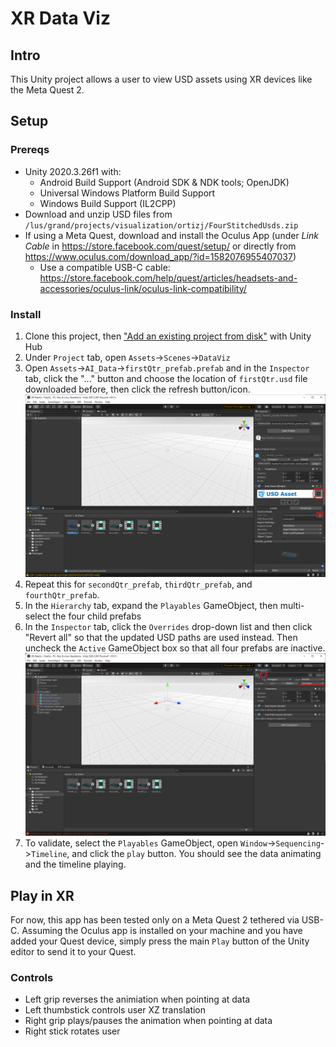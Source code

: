 # XR Data Viz
## Intro
This Unity project allows a user to view USD assets using XR devices like the Meta Quest 2.

## Setup
### Prereqs
* Unity 2020.3.26f1 with:
  * Android Build Support (Android SDK & NDK tools; OpenJDK)
  * Universal Windows Platform Build Support
  * Windows Build Support (IL2CPP)
* Download and unzip USD files from `/lus/grand/projects/visualization/ortizj/FourStitchedUsds.zip`
* If using a Meta Quest, download and install the Oculus App (under *Link Cable* in https://store.facebook.com/quest/setup/ or directly from https://www.oculus.com/download_app/?id=1582076955407037)
  * Use a compatible USB-C cable: https://store.facebook.com/help/quest/articles/headsets-and-accessories/oculus-link/oculus-link-compatibility/

### Install
1. Clone this project, then ["Add an existing project from disk"](https://docs.unity3d.com/hub/manual/AddProject.html#add-an-existing-project-from-your-disk) with Unity Hub
1. Under `Project` tab, open `Assets`->`Scenes`->`DataViz`
1. Open `Assets`->`AI_Data`->`firstQtr_prefab.prefab` and in the `Inspector` tab, click the "..." button and choose the location of `firstQtr.usd` file downloaded before, then click the refresh button/icon. ![](Screenshots/Screenshot1.png)
1. Repeat this for `secondQtr_prefab`, `thirdQtr_prefab`, and `fourthQtr_prefab`.
1. In the `Hierarchy` tab, expand the `Playables` GameObject, then multi-select the four child prefabs
1. In the `Inspector` tab, click the `Overrides` drop-down list and then click "Revert all" so that the updated USD paths are used instead. Then uncheck the `Active` GameObject box so that all four prefabs are inactive. ![](Screenshots/Screenshot2.png)
1. To validate, select the `Playables` GameObject, open `Window`->`Sequencing`->`Timeline`, and click the `play` button. You should see the data animating and the timeline playing.

## Play in XR
For now, this app has been tested only on a Meta Quest 2 tethered via USB-C. Assuming the Oculus app is installed on your machine and you have added your Quest device, simply press the main `Play` button of the Unity editor to send it to your Quest.

### Controls
- Left grip reverses the animiation when pointing at data
- Left thumbstick controls user XZ translation
- Right grip plays/pauses the animation when pointing at data
- Right stick rotates user